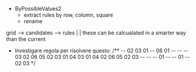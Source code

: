 - ByPossibleValues2 
    - extract rules by row, column, square
    - rename
  
grid --> candidates --> rules
             |
             |
        these can be calcualated in a smarter way than the current

- Investigare regola per risolvere questo:
  /**
  --	02	03	01	--	06
  01	--	--	--	03	02
  06	05	02	03	01	04
  03	01	04	02	06	05
  02	03	--	--	--	01
  --	--	01	--	02	03
  */
